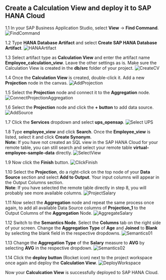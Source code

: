  ## Create a Calculation View and deploy it to SAP HANA Cloud
 
1.1 In your SAP Business Application Studio, select **View** -> **Find Command**.
    ![FindCommand](./images/bh1.png)
 
1.2 Type **HANA Database Artifact** and select **Create SAP HANA Database Artifact**.
    ![HANAArtifact](./images/bh14.png)
  
1.3 Select artifact type as **Calculation View** and enter the artifact name **Employee_calculation_view**. Leave the other settings as is. Make sure the Calculation View is created in the **db/src** folder of your project.
    ![CreateCV](./images/bh2.png)
   
1.4 Once the **Calculation View** is created, double-click it. Add a new **Projection** node in the canvas.
    ![AddProjection](./images/bh3.png)
   
1.5 Select the **Projection** node and connect it to the **Aggregation** node.
    ![ConnectProjectionAggregation](./images/bh4.png)

1.6 Select the **Projection** node and click the **+ button** to add data source.
    ![AddSource](./images/bh5.png)
   
1.7 Click the **Services** dropdown and select **ups_opensap**.
    ![Select UPS](./images/bh6.png)

1.8 Type **employee_view** and click **Search**. Once the **Employee_view** is listed, select it and click **Create Synonym**. <br> 
**Note:** If you have not created an SQL view in the SAP HANA Cloud for your remote table, you can still search and select your remote table **virtual-employee-sample-data** directly.
    ![SelectView](./images/bh7.png)
   
1.9 Now click the **Finish** button.
    ![ClickFinish](./images/bh8.png)
   
1.10 Select the **Projection**, do a right-click on the top node of your **Data Source** section and select **Add to Output**. Your input columns will appear in the Output Columns section. <br>
   **Note**: If you have selected the remote table directly in step 8, you will probably see more available columns.
    ![ProjectSalary](./images/bh9.png)
   
1.11 Now select the **Aggregation** node and repeat the same process once again, to add all available Data Source columns of **Projection_1** to the Output Columns of the **Aggregation** Node.
    ![AggregateSalary](./images/bh10.png)

1.12 Switch to the **Semantics Node**. Select the **Columns** tab on the right side of your screen. Change the **Aggregation Type** of **Age** and **Joined** to **Blank** by selecting the blank field in the respective dropdowns. 
    ![Semantics01](./images/bh11.png)   

1.13 Change the **Aggregation Type** of the **Salary** measure to **AVG** by selecting **AVG** in the respective dropdown. 
    ![Semantics02](./images/bh12.png)   

1.14 Click the **deploy button** (Rocket icon) next to the project workspace once again and deploy the **Calculation View**.
    ![DeployWorkspace](./images/bh13.png)
   
Now your **Calculcation View** is successfully deployed to SAP HANA Cloud.
  
